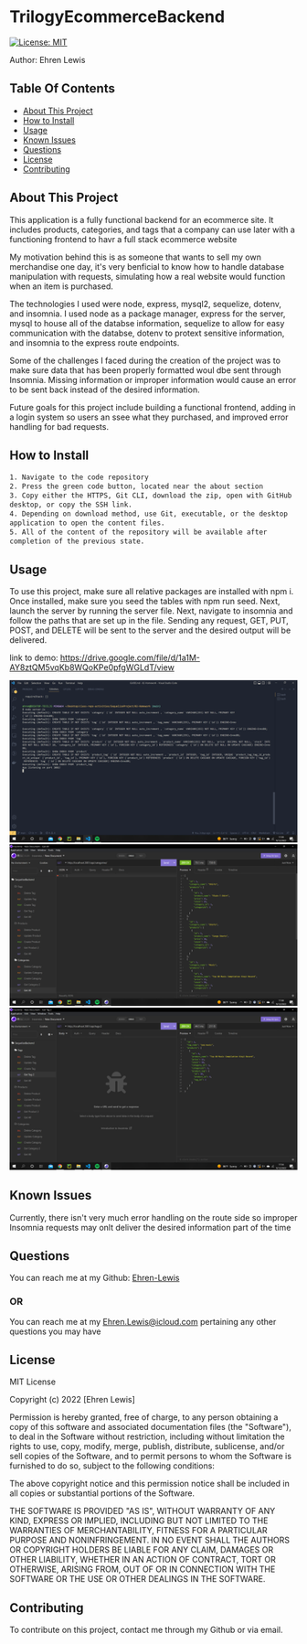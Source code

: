 
#  TrilogyEcommerceBackend
[![License: MIT](https://img.shields.io/badge/License-MIT-yellow.svg)](https://opensource.org/licenses/MIT)

Author: Ehren Lewis

## Table Of Contents


* [About This Project](#about-this-project)
* [How to Install](#how-to-install)
* [Usage](#usage)
* [Known Issues](#known-issues)
* [Questions](#questions)
* [License](#license)
* [Contributing](#contributing)


## About This Project

 This application is a fully functional backend for an ecommerce site. It includes products, categories, and tags that a company can use later with a functioning frontend to havr a full stack ecommerce website

 My motivation behind this is as someone that wants to sell my own merchandise one day, it's very benficial to know how to handle database manipulation 
with requests, simulating how a real website would function when an item is purchased.

 The technologies I used were node, express, mysql2, sequelize, dotenv, and insomnia. I used node as a package manager, express for the server, mysql to house all of the databse information, sequelize to allow for easy communication with the databse, dotenv to protext sensitive information, and insomnia to the express route endpoints.

 Some of the challenges I faced during the creation of the project was to make sure data that has been properly formatted woul dbe sent through Insomnia. Missing information or improper information would cause an error to be sent back instead of the desired information.

 Future goals for this project include building a functional frontend, adding in a login system so users an ssee what they purchased, and improved error handling for bad requests.

## How to Install


    1. Navigate to the code repository
    2. Press the green code button, located near the about section
    3. Copy either the HTTPS, Git CLI, download the zip, open with GitHub desktop, or copy the SSH link.
    4. Depending on download method, use Git, executable, or the desktop application to open the content files.
    5. All of the content of the repository will be available after completion of the previous state.
    

## Usage

 To use this project, make sure all relative packages are installed with npm i. Once installed, make sure you seed the tables with npm run seed. Next, launch the server by running the server file. Next, navigate to insomnia and follow the paths that are set up in the file. Sending any request, GET, PUT, POST, and DELETE will be sent to the server and the desired output will be delivered.

link to demo: https://drive.google.com/file/d/1a1M-AY8ztQM5vqKb8WQoKPe0pfgWGLdT/view

![Image of server launching](./Assets/images/serverLaunch.png)
![Image of all categories](./Assets/images/allCategories.png)
![Image of a specific tag result](./Assets/images/specificTag.png)

## Known Issues

Currently, there isn't very much error handling on the route side so improper Insomnia requests may onlt deliver the desired information part of the time

## Questions

You can reach me at my Github: [Ehren-Lewis](https://github.com/Ehren-Lewis)

### OR

You can reach me at my [Ehren.Lewis@icloud.com](mailto:Ehren.Lewis@icloud.com) pertaining any other questions you may have

## License


MIT License

Copyright (c) 2022 [Ehren Lewis]

Permission is hereby granted, free of charge, to any person obtaining a copy
of this software and associated documentation files (the "Software"), to deal
in the Software without restriction, including without limitation the rights
to use, copy, modify, merge, publish, distribute, sublicense, and/or sell
copies of the Software, and to permit persons to whom the Software is
furnished to do so, subject to the following conditions:

The above copyright notice and this permission notice shall be included in all
copies or substantial portions of the Software.

THE SOFTWARE IS PROVIDED "AS IS", WITHOUT WARRANTY OF ANY KIND, EXPRESS OR
IMPLIED, INCLUDING BUT NOT LIMITED TO THE WARRANTIES OF MERCHANTABILITY,
FITNESS FOR A PARTICULAR PURPOSE AND NONINFRINGEMENT. IN NO EVENT SHALL THE
AUTHORS OR COPYRIGHT HOLDERS BE LIABLE FOR ANY CLAIM, DAMAGES OR OTHER
LIABILITY, WHETHER IN AN ACTION OF CONTRACT, TORT OR OTHERWISE, ARISING FROM,
OUT OF OR IN CONNECTION WITH THE SOFTWARE OR THE USE OR OTHER DEALINGS IN THE
SOFTWARE.


## Contributing

To contribute on this project, contact me through my Github or via email.
